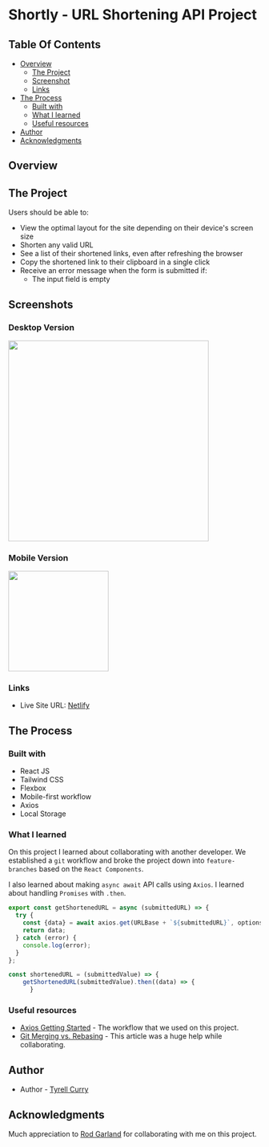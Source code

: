 # Shortly - URL Shortening API Project

## Table Of Contents

- [Overview](#overview)
  - [The Project](#the-project)
  - [Screenshot](#screenshot)
  - [Links](#links)
- [The Process](#the-process)
  - [Built with](#built-with)
  - [What I learned](#what-i-learned)
  - [Useful resources](#useful-resources)
- [Author](#author)
- [Acknowledgments](#acknowledgments)

## Overview

## The Project

Users should be able to:

- View the optimal layout for the site depending on their device's screen size
- Shorten any valid URL
- See a list of their shortened links, even after refreshing the browser
- Copy the shortened link to their clipboard in a single click
- Receive an error message when the form is submitted if:
  - The input field is empty

## Screenshots

### Desktop Version

<img src="./screenshots/desktop.png" width="400" />

### Mobile Version

<img src="./screenshots/mobile.png" width="200" />

### Links

- Live Site URL: [Netlify](https://url-shortening-app-tc.netlify.app/)

## The Process

### Built with

- React JS
- Tailwind CSS
- Flexbox
- Mobile-first workflow
- Axios
- Local Storage

### What I learned

On this project I learned about collaborating with another developer. We established a `git` workflow and broke the project down into `feature-branches` based on the `React Components`.

I also learned about making `async await` API calls using `Axios`. I learned about handling `Promises` with `.then`.

```js
export const getShortenedURL = async (submittedURL) => {
  try {
    const {data} = await axios.get(URLBase + `${submittedURL}`, options);
    return data;
  } catch (error) {
    console.log(error);
  }
};
```

```js
const shortenedURL = (submittedValue) => {
    getShortenedURL(submittedValue).then((data) => {
      }
```

### Useful resources

- [Axios Getting Started](https://axios-http.com/docs/intro) - The workflow that we used on this project.
- [Git Merging vs. Rebasing](https://www.atlassian.com/git/tutorials/merging-vs-rebasing) - This article was a huge help while collaborating.

## Author

- Author - [Tyrell Curry](https://tyrellcurry.io)

## Acknowledgments

Much appreciation to [Rod Garland](https://github.com/zencoder24) for collaborating with me on this project.
